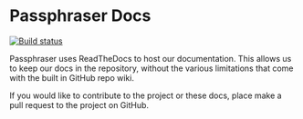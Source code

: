 # Passphraser Docs
[![Build status](https://ci.appveyor.com/api/projects/status/ngc5lu82m332pgps?svg=true)](https://ci.appveyor.com/project/lagebj/passphraser)

Passphraser uses ReadTheDocs to host our documentation.  This allows us to keep our docs in the repository, without the various limitations that come with the built in GitHub repo wiki.

If you would like to contribute to the project or these docs, place make a pull request to the project on GitHub.
